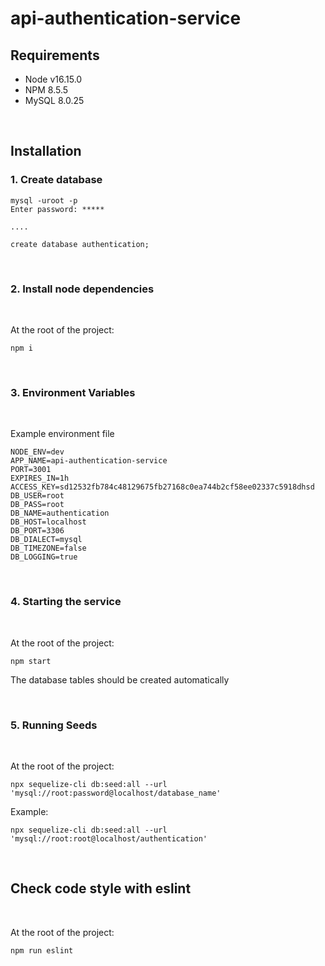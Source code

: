 # api-authentication-service

## Requirements

- Node v16.15.0
- NPM 8.5.5
- MySQL 8.0.25

<br>

## Installation

### 1. Create database

```
mysql -uroot -p
Enter password: *****

....

create database authentication;
```

<br>

### 2. Install node dependencies

<br>

At the root of the project:

```
npm i
```

<br>


### 3. Environment Variables

<br>

Example environment file

```
NODE_ENV=dev
APP_NAME=api-authentication-service
PORT=3001
EXPIRES_IN=1h
ACCESS_KEY=sd12532fb784c48129675fb27168c0ea744b2cf58ee02337c5918dhsd
DB_USER=root
DB_PASS=root
DB_NAME=authentication
DB_HOST=localhost
DB_PORT=3306
DB_DIALECT=mysql
DB_TIMEZONE=false
DB_LOGGING=true
```

<br>

### 4. Starting the service

<br>

At the root of the project:

```
npm start
```

The database tables should be created automatically

<br>

### 5. Running Seeds

<br>

At the root of the project:

```
npx sequelize-cli db:seed:all --url 'mysql://root:password@localhost/database_name'
```

Example:

```
npx sequelize-cli db:seed:all --url 'mysql://root:root@localhost/authentication'
```

<br>

## Check code style with eslint

<br>

At the root of the project:

```
npm run eslint
```
